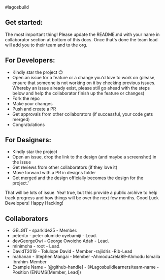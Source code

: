 #lagosbuild

## Get started:

The most important thing! Please update the README.md with your name in collaborator section at bottom of this docs. Once that's done the team lead will add you to their team and to the org.

## For Developers:

- Kindly star the project :wink:
- Open an issue for a feature or a change you'd love to work on (please, ensure that someone is not working on it by checking previous issues. Whereby an issue already exist, please still go ahead with the steps below and help the collaborator finish up the feature or changes)
- Fork the repo
- Make your changes
- Push and create a PR
- Get approvals from other collaborators (if successful, your code gets merged)
- Congratulations

## For Designers:

- Kindly star the project
- Open an issue, drop the link to the design (and maybe a screenshot) in the issue
- Get reviews from other collaborators (if they love it)
- Move forward with a PR in designs folder
- Get merged and the design officially becomes the design for the project.'

That will be lots of issue. Yea! true, but this provide a public archive to help track progress and how things will be over the next few months. Good Luck Developers! Happy Hacking!

## Collaborators

- GELGIT - sparkide25 - Member.
- peterito - peter olumide oyebamiji - Lead.
- devGeorgeOwi - George Owoicho Adah - Lead.
- minimoha - root - Lead.
- DavidT2019 - Tolulope David - Member
-rajiidris -Rib-Lead
- mahanan - Stephen Mangai - Member
-Ahmodu4rela89-Ahmodu Ismaila Ibrahim-Member
- Example Name - [@github-handle] - @Lagosbuildlearners/team-name - Position (ENUMS[Member, Lead])


